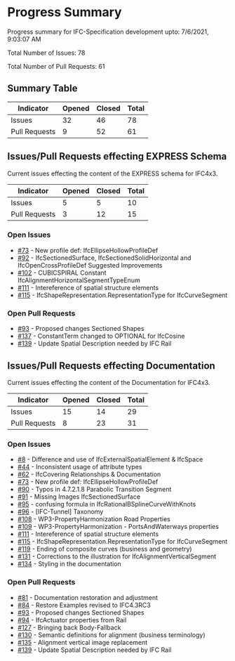 # Progress Summary
Progress summary for IFC-Specification development upto: 7/6/2021, 9:03:07 AM

Total Number of Issues: 78

Total Number of Pull Requests: 61

## Summary Table
|Indicator|Opened|Closed|Total|
 --- | --- | --- | --- |
Issues|32|46|78|
Pull Requests|9|52|61|
## Issues/Pull Requests effecting EXPRESS Schema
Current issues effecting the content of the EXPRESS schema for IFC4x3.

|Indicator|Opened|Closed|Total|
 --- | --- | --- | --- |
Issues|5|5|10|
Pull Requests|3|12|15|
### Open Issues
- [#73](https://github.com/bSI-InfraRoom/IFC-Specification/issues/73) - New profile def: IfcEllipseHollowProfileDef 
- [#92](https://github.com/bSI-InfraRoom/IFC-Specification/issues/92) - IfcSectionedSurface, IfcSectionedSolidHorizontal and IfcOpenCrossProfileDef Suggested Improvements
- [#102](https://github.com/bSI-InfraRoom/IFC-Specification/issues/102) - CUBICSPIRAL Constant IfcAlignmentHorizontalSegmentTypeEnum
- [#111](https://github.com/bSI-InfraRoom/IFC-Specification/issues/111) - Intereference of spatial structure elements
- [#115](https://github.com/bSI-InfraRoom/IFC-Specification/issues/115) - IfcShapeRepresentation.RepresentationType for IfcCurveSegment


### Open Pull Requests
- [#93](https://github.com/bSI-InfraRoom/IFC-Specification/pull/93) - Proposed changes Sectioned Shapes
- [#137](https://github.com/bSI-InfraRoom/IFC-Specification/pull/137) - ConstantTerm changed to OPTIONAL for IfcCosine
- [#139](https://github.com/bSI-InfraRoom/IFC-Specification/pull/139) -  Update Spatial Description needed by IFC Rail


## Issues/Pull Requests effecting Documentation
Current issues effecting the content of the Documentation for IFC4x3.

|Indicator|Opened|Closed|Total|
 --- | --- | --- | --- |
Issues|15|14|29|
Pull Requests|8|23|31|
### Open Issues
- [#8](https://github.com/bSI-InfraRoom/IFC-Specification/issues/8) - Difference and use of IfcExternalSpatialElement & IfcSpace
- [#44](https://github.com/bSI-InfraRoom/IFC-Specification/issues/44) - Inconsistent usage of attribute types 
- [#62](https://github.com/bSI-InfraRoom/IFC-Specification/issues/62) - IfcCovering Relationships & Documentation
- [#73](https://github.com/bSI-InfraRoom/IFC-Specification/issues/73) - New profile def: IfcEllipseHollowProfileDef 
- [#90](https://github.com/bSI-InfraRoom/IFC-Specification/issues/90) - Typos in 4.7.2.1.8 Parabolic Transition Segment
- [#91](https://github.com/bSI-InfraRoom/IFC-Specification/issues/91) - Missing Images IfcSectionedSurface
- [#95](https://github.com/bSI-InfraRoom/IFC-Specification/issues/95) - confusing formula in IfcRationalBSplineCurveWithKnots
- [#96](https://github.com/bSI-InfraRoom/IFC-Specification/issues/96) - [IFC-Tunnel] Taxonomy
- [#108](https://github.com/bSI-InfraRoom/IFC-Specification/issues/108) - WP3-PropertyHarmonization Road Properties
- [#109](https://github.com/bSI-InfraRoom/IFC-Specification/issues/109) - WP3-PropertyHarmonization - PortsAndWaterways properties
- [#111](https://github.com/bSI-InfraRoom/IFC-Specification/issues/111) - Intereference of spatial structure elements
- [#115](https://github.com/bSI-InfraRoom/IFC-Specification/issues/115) - IfcShapeRepresentation.RepresentationType for IfcCurveSegment
- [#119](https://github.com/bSI-InfraRoom/IFC-Specification/issues/119) - Ending of composite curves (business and geometry)
- [#131](https://github.com/bSI-InfraRoom/IFC-Specification/issues/131) - Corrections to the illustration for IfcAlignmentVerticalSegment
- [#134](https://github.com/bSI-InfraRoom/IFC-Specification/issues/134) - Styling in the documentation


### Open Pull Requests
- [#81](https://github.com/bSI-InfraRoom/IFC-Specification/pull/81) - Documentation restoration and adjustment
- [#84](https://github.com/bSI-InfraRoom/IFC-Specification/pull/84) - Restore Examples revised to IFC4.3RC3
- [#93](https://github.com/bSI-InfraRoom/IFC-Specification/pull/93) - Proposed changes Sectioned Shapes
- [#94](https://github.com/bSI-InfraRoom/IFC-Specification/pull/94) - IfcActuator properties from Rail
- [#127](https://github.com/bSI-InfraRoom/IFC-Specification/pull/127) - Bringing back Body-Fallback
- [#130](https://github.com/bSI-InfraRoom/IFC-Specification/pull/130) - Semantic definitions for alignment (business terminology)
- [#135](https://github.com/bSI-InfraRoom/IFC-Specification/pull/135) - Alignment vertical image replacement
- [#139](https://github.com/bSI-InfraRoom/IFC-Specification/pull/139) -  Update Spatial Description needed by IFC Rail


